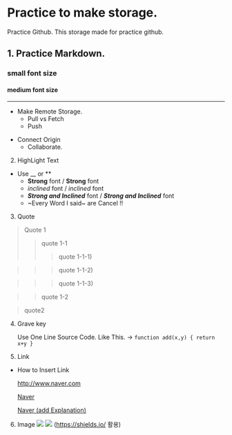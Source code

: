 # Practice to make storage.
Practice Github.
This storage made for practice github.

## 1. Practice Markdown.
### small font size
#### medium font size
---

+ Make Remote Storage.
  - Pull vs Fetch
  * Push
- Connect Origin
  * Collaborate.

2. HighLight Text
  + Use  __ or ** 
    - __Strong__ font / **Strong** font
    - _inclined_ font / *inclined* font
    - ___Strong and Inclined___ font / ***Strong and Inclined*** font 
    - ~Every Word I said~ are Cancel !! 

3. Quote 
 > Quote 1
 >> quote 1-1
 >>> quote 1-1-1)
 
 >>> quote 1-1-2)
 
 >>> quote 1-1-3)
 
 >> quote 1-2
 
 > quote2

4. Grave key
   
   Use One Line Source Code. Like This. -> `function add(x,y) { return x+y } `
5. Link
 - How to Insert Link
 
   <http://www.naver.com>
   
   [Naver](http://www.naver.com)
   
   [Naver (add Explanation)](http://www.naver.com, "naver link")
   
6. Image
<img src="https://img.shields.io/badge/AmazoneEC2-FF9900?style=flat-square&logo=Amazon&logoColor=black"/> <img src="https://img.shields.io/badge/Python-3776AB?style=flat-square&logo=Python&logoColor=white"/>
(https://shields.io/ 활용)
